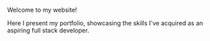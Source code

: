 Welcome to my website!

Here I present my portfolio, showcasing the skills I've acquired as an aspiring full stack developer.

